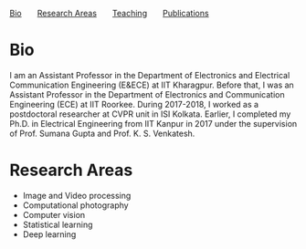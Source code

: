 [Bio](#bio) &nbsp; &nbsp; &nbsp; [Research Areas](#research-areas) &nbsp; &nbsp; &nbsp; [Teaching](teaching.md) &nbsp; &nbsp; &nbsp; [Publications](publications.md)

# Bio
<div class="text-justify">I am an Assistant Professor in the Department of Electronics and Electrical Communication Engineering (E&ECE) at IIT Kharagpur. Before that, I was an Assistant Professor in the Department of Electronics and Communication Engineering (ECE) at IIT Roorkee. During 2017-2018, I worked as a postdoctoral researcher at CVPR unit in ISI Kolkata. Earlier, I completed my Ph.D. in Electrical Engineering from IIT Kanpur in 2017 under the supervision of Prof. Sumana Gupta and Prof. K. S. Venkatesh. </div>
 

# Research Areas
* Image and Video processing
* Computational photography
* Computer vision
* Statistical learning
* Deep learning
